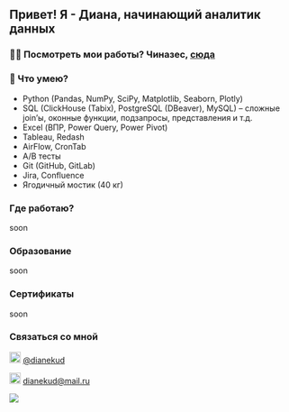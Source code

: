 ## Привет! Я - Диана, начинающий аналитик данных 

### 👩‍🏭 Посмотреть мои работы? Чиназес, [сюда](https://github.com/dianekud/analyst)

### 🥷 Что умею?

- Python (Pandas, NumPy, SciPy, Matplotlib, Seaborn, Plotly)
- SQL (ClickHouse (Tabix), PostgreSQL (DBeaver), MySQL) – сложные join’ы, оконные функции, подзапросы, представления и т.д.
- Excel (ВПР, Power Query, Power Pivot)
- Tableau, Redash
- AirFlow, CronTab
- A/B тесты
- Git (GitHub, GitLab)
- Jira, Confluence
- Ягодичный мостик (40 кг)

### Где работаю?
soon

### Образование
soon

### Сертификаты
soon

### Связаться со мной
<kbd><img src="https://companieslogo.com/img/orig/telegram-app-cdf6a49f.png?t=1720244494" width="20" height="20" /></kbd> [@dianekud](t.me/dianekud)

<kbd><img src="https://cdn.icon-icons.com/icons2/2389/PNG/512/mail_ru_logo_icon_145089.png" 
width="20" 
height="20" /></kbd> dianekud@mail.ru

<img src="https://media2.giphy.com/media/v1.Y2lkPTc5MGI3NjExejh4Y3NpMXEwZXlwbjJpNjlva3pubDBzNG04N3B5eG42Zm1mZmk5dCZlcD12MV9pbnRlcm5hbF9naWZfYnlfaWQmY3Q9Zw/5exwXWg9u7yow/giphy.webp">

